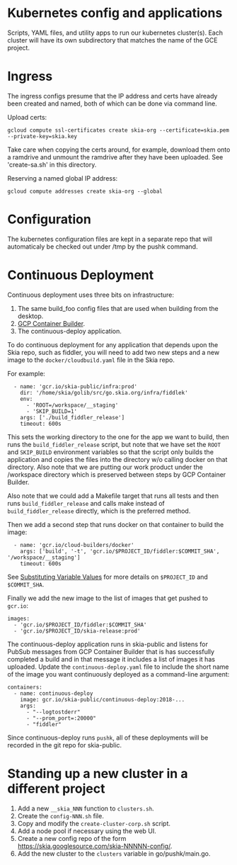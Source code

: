 Kubernetes config and applications
==================================

Scripts, YAML files, and utility apps to run our kubernetes cluster(s). Each
cluster will have its own subdirectory that matches the name of the GCE
project.

Ingress
=======

The ingress configs presume that the IP address and certs have already been
created and named, both of which can be done via command line.

Upload certs:

    gcloud compute ssl-certificates create skia-org --certificate=skia.pem --private-key=skia.key

Take care when copying the certs around, for example, download them onto a
ramdrive and unmount the ramdrive after they have been uploaded. See
'create-sa.sh' in this directory.

Reserving a named global IP address:

    gcloud compute addresses create skia-org --global

Configuration
=============

The kubernetes configuration files are kept in a separate repo that will
automaticaly be checked out under /tmp by the pushk command.

Continuous Deployment
=====================

Continuous deployment uses three bits on infrastructure:

  1. The same build_foo config files that are used when building from the desktop.
  2. [GCP Container Builder](https://cloud.google.com/container-builder/).
  3. The continuous-deploy application.

To do continuous deployment for any application that depends upon the Skia
repo, such as fiddler, you will need to add two new steps and a new image
to the `docker/cloudbuild.yaml` file in the Skia repo.

For example:

```
  - name: 'gcr.io/skia-public/infra:prod'
    dir: '/home/skia/golib/src/go.skia.org/infra/fiddlek'
    env:
      - 'ROOT=/workspace/__staging'
      - 'SKIP_BUILD=1'
    args: ['./build_fiddler_release']
    timeout: 600s
```

This sets the working directory to the one for the app we want to build, then
runs the `build_fiddler_release` script, but note that we have set the `ROOT`
and `SKIP_BUILD` environment variables so that the script only builds the
application and copies the files into the directory w/o calling docker on that
directory. Also note that we are putting our work product under the /workspace
directory which is preserved between steps by GCP Container Builder.

Also note that we could add a Makefile target that runs all tests and then
runs `build_fiddler_release` and calls make instead of `build_fiddler_release`
directly, which is the preferred method.

Then we add a second step that runs docker on that container to build the
image:

```
  - name: 'gcr.io/cloud-builders/docker'
    args: ['build', '-t', 'gcr.io/$PROJECT_ID/fiddler:$COMMIT_SHA', '/workspace/__staging']
    timeout: 600s
```

See [Substituting Variable Values](https://cloud.google.com/container-builder/docs/configuring-builds/substitute-variable-values)
for more details on `$PROJECT_ID` and `$COMMIT_SHA`.

Finally we add the new image to the list of images that get pushed to
`gcr.io`:

```
images:
  - 'gcr.io/$PROJECT_ID/fiddler:$COMMIT_SHA'
  - 'gcr.io/$PROJECT_ID/skia-release:prod'

```

The continuous-deploy application runs in skia-public and listens for PubSub
messages from GCP Container Builder that is has successfully completed a build
and in that message it includes a list of images it has uploaded. Update the
`continuous-deploy.yaml` file to include the short name of the image you want
continuously deployed as a command-line argument:

```
containers:
  - name: continuous-deploy
    image: gcr.io/skia-public/continuous-deploy:2018-...
    args:
      - "--logtostderr"
      - "--prom_port=:20000"
      - "fiddler"
```

Since continuous-deploy runs `pushk`, all of these deployments will be
recorded in the git repo for skia-public.

Standing up a new cluster in a different project
================================================

  1. Add a new `__skia_NNN` function to `clusters.sh`.
  2. Create the `config-NNN.sh` file.
  3. Copy and modify the `create-cluster-corp.sh` script.
  4. Add a node pool if necessary using the web UI.
  5. Create a new config repo of the form https://skia.googlesource.com/skia-NNNNN-config/.
  6. Add the new cluster to the `clusters` variable in go/pushk/main.go.
